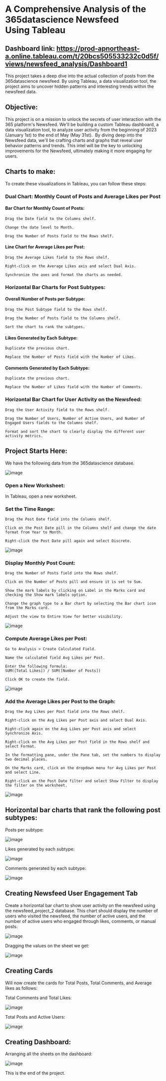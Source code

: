 
# A Comprehensive Analysis of the 365datascience Newsfeed Using Tableau

## Dashboard link: https://prod-apnortheast-a.online.tableau.com/t/20bcs505533232c0d5f/views/newsfeed_analysis/Dashboard1

This project takes a deep dive into the actual collection of posts from the 365datascience newsfeed. By using Tableau, a data visualization tool, the project aims to uncover hidden patterns and interesting trends within the newsfeed data.

## Objective:  
This project is on a mission to unlock the secrets of user interaction with the 365 platform's Newsfeed. We'll be building a custom Tableau dashboard, a data visualization tool, to analyze user activity from the beginning of 2023 (January 1st) to the end of May (May 31st). 
By diving deep into the Newsfeed data, we'll be crafting charts and graphs that reveal user behavior patterns and trends. This intel will be the key to unlocking improvements for the Newsfeed, ultimately making it more engaging for users.
 
## Charts to make:
To create these visualizations in Tableau, you can follow these steps:
### Dual Chart: Monthly Count of Posts and Average Likes per Post
#### Bar Chart for Monthly Count of Posts: 

    Drag the Date field to the Columns shelf.

    Change the date level to Month.

    Drag the Number of Posts field to the Rows shelf.
#### Line Chart for Average Likes per Post:

    Drag the Average Likes field to the Rows shelf.

    Right-click on the Average Likes axis and select Dual Axis.

    Synchronize the axes and format the charts as needed.

### Horizontal Bar Charts for Post Subtypes:
#### Overall Number of Posts per Subtype:

    Drag the Post Subtype field to the Rows shelf.

    Drag the Number of Posts field to the Columns shelf.

    Sort the chart to rank the subtypes.
#### Likes Generated by Each Subtype:

    Duplicate the previous chart.

    Replace the Number of Posts field with the Number of Likes.
#### Comments Generated by Each Subtype:

    Duplicate the previous chart.

    Replace the Number of Likes field with the Number of Comments.
### Horizontal Bar Chart for User Activity on the Newsfeed:
    Drag the User Activity field to the Rows shelf.

    Drag the Number of Users, Number of Active Users, and Number of Engaged Users fields to the Columns shelf.

    Format and sort the chart to clearly display the different user activity metrics.

## Project Starts Here:
We have the following data from the 365datascience database.

![image](https://github.com/Anshulpb02/Newsfeed-Analysis-Dashboard/assets/99670506/c984ad39-8822-40d5-b807-884f4fb53a0d)


### Open a New Worksheet:
In Tableau, open a new worksheet.

### Set the Time Range:
    Drag the Post Date field into the Columns shelf.

    Click on the Post Date pill in the Columns shelf and change the date format from Year to Month.

    Right-click the Post Date pill again and select Discrete.

![image](https://github.com/Anshulpb02/Newsfeed-Analysis-Dashboard/assets/99670506/31daa252-1e6c-4f0f-a019-1f9e34500c77)

### Display Monthly Post Count:
    Drag the Number of Posts field into the Rows shelf.

    Click on the Number of Posts pill and ensure it is set to Sum.

    Show the mark labels by clicking on Label in the Marks card and checking the Show mark labels option.

    Change the graph type to a Bar chart by selecting the Bar chart icon from the Marks card.

    Adjust the view to Entire View for better visibility.

![image](https://github.com/Anshulpb02/Newsfeed-Analysis-Dashboard/assets/99670506/c2fc64bd-9135-4f21-bdc7-929c94afb7ae)

### Compute Average Likes per Post:
    Go to Analysis > Create Calculated Field.

    Name the calculated field Avg Likes per Post.

    Enter the following formula:
    SUM([Total Likes]) / SUM([Number of Posts])

    Click OK to create the field.

![image](https://github.com/Anshulpb02/Newsfeed-Analysis-Dashboard/assets/99670506/25dd13ab-5f3a-4979-916b-30098499bc21)

### Add the Average Likes per Post to the Graph:
    Drag the Avg Likes per Post field into the Rows shelf.

    Right-click on the Avg Likes per Post axis and select Dual Axis.

    Right-click again on the Avg Likes per Post axis and select Synchronize Axis.

    Right-click on the Avg Likes per Post field in the Rows shelf and select Format.

    In the formatting pane, under the Pane tab, set the numbers to display two decimal places.

    On the Marks card, click on the dropdown menu for Avg Likes per Post and select Line.

    Right-click on the Post Date filter and select Show Filter to display the filter on the worksheet.

![image](https://github.com/Anshulpb02/Newsfeed-Analysis-Dashboard/assets/99670506/ca2cdf97-e154-44ad-8205-66cda597a4b2)

## Horizontal bar charts that rank the following post subtypes:
Posts per subtype:

  ![image](https://github.com/Anshulpb02/Newsfeed-Analysis-Dashboard/assets/99670506/d414704c-a635-4eb2-afb2-715b962aecd1)

Likes generated by each subtype:

![image](https://github.com/Anshulpb02/Newsfeed-Analysis-Dashboard/assets/99670506/cda0ef70-78df-4e3d-a30f-458f29b243d5)

Comments generated by each subtype:

![image](https://github.com/Anshulpb02/Newsfeed-Analysis-Dashboard/assets/99670506/c9fe7109-5657-41e5-9925-c1a755d88683)

## Creating Newsfeed User Engagement Tab
Create a horizontal bar chart to show user activity on the newsfeed using the newsfeed_project_2 database. This chart should display the number of users who visited the newsfeed, the number of active users, and the number of active users who engaged through likes, comments, or manual posts.

![image](https://github.com/Anshulpb02/Newsfeed-Analysis-Dashboard/assets/99670506/d3b41467-b2b7-4ca1-a9eb-9a336b08d3ef)

Dragging the values on the sheet we get:

![image](https://github.com/Anshulpb02/Newsfeed-Analysis-Dashboard/assets/99670506/6a2e1c00-1cb0-43a3-ab4c-c440d84869d3)

## Creating Cards
Will now create the cards for Total Posts, Total Comments, and Average likes as follows:


Total Comments and Total Likes:

![image](https://github.com/Anshulpb02/Newsfeed-Analysis-Dashboard/assets/99670506/62271f51-d086-4f92-9703-975adb9d59f2)

Total Posts and Active Users:

![image](https://github.com/Anshulpb02/Newsfeed-Analysis-Dashboard/assets/99670506/459c4882-0273-4bba-b210-e46e865d4776)

## Creating Dashboard:
Arranging all the sheets on the dashboard:

![image](https://github.com/Anshulpb02/Newsfeed-Analysis-Dashboard/assets/99670506/dac0cf27-4a4a-4a00-be90-faba2c8beed9)

This is the end of the project.

